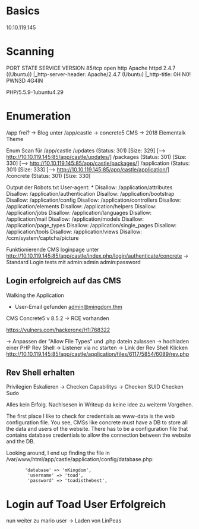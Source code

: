 # Basics

10.10.119.145
# Scanning

PORT   STATE SERVICE VERSION
85/tcp open  http    Apache httpd 2.4.7 ((Ubuntu))
|_http-server-header: Apache/2.4.7 (Ubuntu)
|_http-title: 0H N0! PWN3D 4G4IN

PHP/5.5.9-1ubuntu4.29

# Enumeration

/app frei?
-> Blog unter /app/castle
-> concrete5 CMS
-> 2018 Elementalk Theme

Enum Scan für /app/castle
/updates              (Status: 301) [Size: 329] [--> http://10.10.119.145:85/app/castle/updates/]
/packages             (Status: 301) [Size: 330] [--> http://10.10.119.145:85/app/castle/packages/]
/application          (Status: 301) [Size: 333] [--> http://10.10.119.145:85/app/castle/application/]
/concrete             (Status: 301) [Size: 330] 

Output der Robots.txt
User-agent: *
Disallow: /application/attributes
Disallow: /application/authentication
Disallow: /application/bootstrap
Disallow: /application/config
Disallow: /application/controllers
Disallow: /application/elements
Disallow: /application/helpers
Disallow: /application/jobs
Disallow: /application/languages
Disallow: /application/mail
Disallow: /application/models
Disallow: /application/page_types
Disallow: /application/single_pages
Disallow: /application/tools
Disallow: /application/views
Disallow: /ccm/system/captcha/picture

Funktionierende CMS loginpage unter 
http://10.10.119.145:85/app/castle/index.php/login/authenticate/concrete
-> Standard Login tests mit 
admin:admin
admin:password
## Login erfolgreich auf das CMS

Walking the Application 
- User-Email gefunden admin@mingdom.thm

CMS Concrete5 v 8.5.2 
-> RCE vorhanden 

https://vulners.com/hackerone/H1:768322

-> Anpassen der "Allow File Types" und .php datein zulassen
-> hochladen einer PHP Rev Shell 
-> Listener via nc starten
-> Link der Rev Shell Klicken 
http://10.10.119.145:85/app/castle/application/files/6117/5854/6089/rev.php
## Rev Shell erhalten

Privilegien Eskalieren
-> Checken Capabilitys
-> Checken SUID
Checken Sudo 

Alles kein Erfolg. Nachlsesen in Writeup da keine idee zu weiterm Vorgehen. 

The first place I like to check for credentials as www-data is the web configuration file. You see, CMSs like concrete must have a DB to store all the data and users of the website. There has to be a configuration file that contains database credentials to allow the connection between the website and the DB.

Looking around, I end up finding the file in /var/www/html/app/castle/application/config/database.php:

           'database' => 'mKingdom',
            'username' => 'toad',
            'password' => 'toadisthebest',

# Login auf Toad User Erfolgreich 
nun weiter zu mario user
->  Laden von LinPeas

